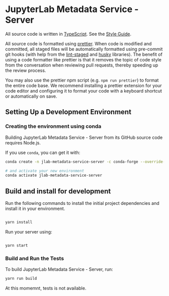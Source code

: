 # JupyterLab Metadata Service - Server

All source code is written in
[TypeScript](http://www.typescriptlang.org/Handbook). See the [Style
Guide](https://github.com/jupyterlab/jupyterlab/wiki/TypeScript-Style-Guide).

All source code is formatted using [prettier](https://prettier.io).
When code is modified and committed, all staged files will be automatically
formatted using pre-commit git hooks (with help from the
[lint-staged](https://github.com/okonet/lint-staged) and
[husky](https://github.com/typicode/husky) libraries). The benefit of using a
code formatter like prettier is that it removes the topic of code style from the conversation
when reviewing pull requests, thereby speeding up the review process.

You may also use the prettier npm script (e.g. `npm run prettier`) to format the entire code base. We recommend
installing a prettier
extension for your code editor and configuring it to format your code with
a keyboard shortcut or automatically on save.

## Setting Up a Development Environment

### Creating the environment using conda

Building JupyterLab Metadata Service - Server from its GitHub source code requires Node.js.

If you use `conda`, you can get it with:

```bash
conda create -n jlab-metadata-service-server -c conda-forge --override-channels nodejs yarn

# and activate your new environment
conda activate jlab-metadata-service-server

```

## Build and install for development

Run the following commands to install the initial project dependencies and install it in your environment.

```bash

yarn install

```

Run your server using:

```bash

yarn start

```

### Build and Run the Tests

To build JupyterLab Metadata Service - Server, run:

```bash
yarn run build
```

At this momemnt, tests is not available.

